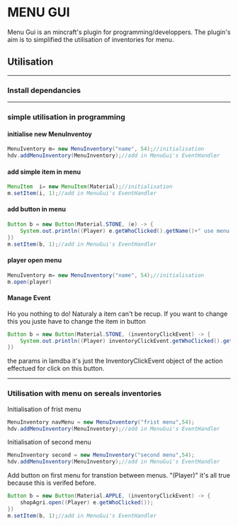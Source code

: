 # MENU GUI
Menu Gui is an mincraft's plugin for programming/developpers.
The plugin's aim is to simplified the utilisation of inventories for menu.

## Utilisation
---
### Install dependancies

---
### simple utilisation in programming
#### initialise new MenuInventoy
```java
MenuIventory m= new MenuInventory("name", 54);//initialisation
hdv.addMenuInventory(MenuInventory);//add in MenuGui's EventHandler  
```
#### add simple item in menu
```java
MenuItem  i= new MenuItem(Material);//initialisation
m.setItem(i, 1);//add in MenuGui's EventHandler  
```
#### add button in menu
```java
Button b = new Button(Material.STONE, (e) -> {
    System.out.println((Player) e.getWhoClicked().getName()+" use menu GUI");
})
m.setItem(b, 1);//add in MenuGui's EventHandler  
```
#### player open menu
```java
MenuIventory m= new MenuInventory("name", 54);//initialisation
m.open(player)
```
#### Manage Event 
Ho you nothing to do!
Naturaly a item can't be recup.
If you want to change this you juste have to change the item in button
```java
Button b = new Button(Material.STONE, (inventoryClickEvent) -> {
    System.out.println((Player) inventoryClickEvent.getWhoClicked().getName()+" use menu GUI");
})
```
the params in lamdba it's just the InventoryClickEvent object of the action effectued for click on this button.

---
### Utilisation with menu on sereals inventories
Initialisation of frist menu
```java
MenuInventory navMenu = new MenuInventory("frist menu",54);
hdv.addMenuInventory(MenuInventory);//add in MenuGui's EventHandler  
```
Initialisation of second menu
```java
MenuInventory second = new MenuInventory("second menu",54);
hdv.addMenuInventory(MenuInventory);//add in MenuGui's EventHandler  
```
Add button on first menu for transtion between menus.
"(Player)" it's all true because this is verifed before.

```java 
Button b = new Button(Material.APPLE, (inventoryClickEvent) -> {
    shopAgri.open((Player) e.getWhoClicked());
})
m.setItem(b, 1);//add in MenuGui's EventHandler  
```
